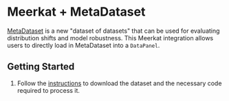 # Meerkat + MetaDataset

[MetaDataset](https://metadataset.readthedocs.io/en/latest/) is a new "dataset of datasets" that can be used for evaluating distribution shifts and model robustness. This Meerkat integration allows users to directly load in MetaDataset into a `DataPanel`.

## Getting Started

1. Follow the [instructions](https://metadataset.readthedocs.io/en/latest/sub_pages/download_metadataset.html) to download the dataset and the necessary code required to process it.




